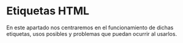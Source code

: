 # Etiquetas HTML

En este apartado nos centraremos en el funcionamiento de dichas etiquetas, usos posibles y problemas que puedan ocurrir al usarlos.

<!-- Orden 

# Etiqueta  &lt; Nombre_etiqueta  &gt;

---

## Indice

- [Descripcion](#Descripcion)
- [Ejemplo](#Ejemplo)
- [Atributos](#Atributos)
- [Notas](#Notas)

---

# Descripcion


---

# Ejemplo

**Ejemplo de uso**

```
Codigo usado
```

**Simulacion**

![Recordit GIF](Enlace de recordit simulando el codigo en un compilador)

---

# Atributos

## Primero atributo de la etiqueta

Descripcion atributo de etiqueta

**Valores posibles dentro del atributo target**

- "Nombre del atributo" 

   - Descripcion del atributo.
   
   **Ejemplo de uso**
   
   ```
   Codigo usado
   ```
   
   **Simulacion**
  
   ![Recordit GIF](Enlace de recordit simulando el codigo en un compilador)


---

# Notas 

## Titulo nota

## Fecha nota    

## descripción


-->





